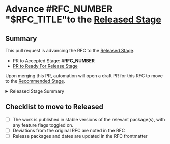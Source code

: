 # Advance #__RFC_NUMBER__ "$__RFC_TITLE__"to the [Released Stage](https://github.com/emberjs/rfcs#released)

## Summary

This pull request is advancing the RFC to the [Released Stage](https://github.com/emberjs/rfcs#released).

- PR to Accepted Stage: #__RFC_NUMBER__
- [PR to Ready For Release Stage](__READY_FOR_RELEASE_PR__)

Upon merging this PR, automation will open a draft PR for this RFC to move to the [Recommended Stage](https://github.com/emberjs/rfcs#recommended).

<details>
<summary>Released Stage Summary</summary>

The work is published. If it is codebase-related work, it is in a stable version of the relevant package(s). If there are any critical deviations from the original RFC, they are briefly noted at the top of the RFC.

If the work for an RFC is spread across multiple releases of Ember or other packages, the RFC is considered to be in the Released stage when all features are available in stable releases and those packages and versions are noted in the RFC frontmatter.

Ember's RFC process can be used for process and work plans that are not about code. Some examples include Roadmap RFCs, changes to the RFC process itself, and changes to learning resources. When such an RFC is a candidate for Released, the work should be shipped as described, and the result should presented to the team with the intent of gathering feedback about whether anything is missing. If there is agreement that the work is complete, the RFC may be marked "Released" and a date is provided instead of a version.

An RFC is moved into "Released" when the above is verified by consensus of the relevant team(s) via a PR to update the stage.
</details>

## Checklist to move to Released

- [ ] The work is published in stable versions of the relevant package(s), with any feature flags toggled on.
- [ ] Deviations from the original RFC are noted in the RFC
- [ ] Release packages and dates are updated in the RFC frontmatter

